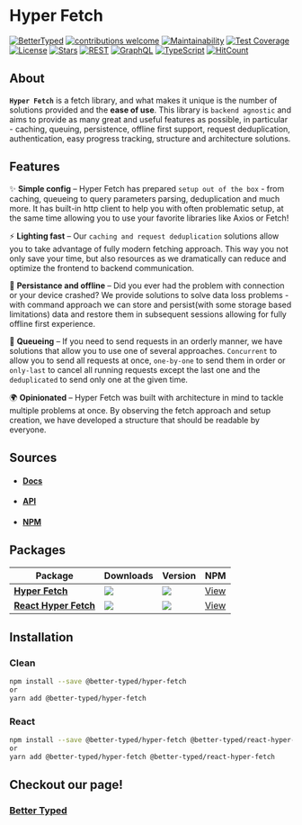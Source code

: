 # Hyper Fetch

[![BetterTyped](https://badgen.net/badge/icon/Created%20by%20BetterTyped?label&color=black&labelColor=black)](https://bettertyped.com)
[![contributions welcome](https://img.shields.io/badge/contributions-welcome-brightgreen.svg?style=flat)](https://github.com/BetterTyped/hyper-fetch/issues)
[![Maintainability](https://api.codeclimate.com/v1/badges/eade9435e75ecea0c004/maintainability)](https://codeclimate.com/github/BetterTyped/hyper-fetch/maintainability)
[![Test Coverage](https://api.codeclimate.com/v1/badges/eade9435e75ecea0c004/test_coverage)](https://codeclimate.com/github/BetterTyped/hyper-fetch/test_coverage)
[![License](https://badgen.net/github/license/BetterTyped/hyper-fetch)](https://github.com/BetterTyped/hyper-fetch/blob/main/License.md)
[![Stars](https://badgen.net/github/stars/BetterTyped/hyper-fetch?color=green&icon=github)](https://github.com/BetterTyped/hyper-fetch)
[![REST](https://img.shields.io/badge/-REST-informational?logo=telegram)](https://github.com/BetterTyped/hyper-fetch)
[![GraphQL](https://img.shields.io/badge/-GraphQL-E10098?logo=graphql&logoColor=white)](https://github.com/BetterTyped/hyper-fetch)
[![TypeScript](https://img.shields.io/badge/typescript-%23007ACC.svg?logo=typescript&logoColor=white)](https://github.com/BetterTyped/hyper-fetch)
[![HitCount](https://hits.dwyl.com/BetterTyped/hyper-fetch.svg?style=?style=plastic&logo=appveyor)](http://hits.dwyl.com/BetterTyped/hyper-fetch)

## About

**`Hyper Fetch`** is a fetch library, and what makes it unique is the number of solutions provided and the **ease of
use**. This library is `backend agnostic` and aims to provide as many great and useful features as possible, in
particular - caching, queuing, persistence, offline first support, request deduplication, authentication, easy progress
tracking, structure and architecture solutions.

## Features

✨ **Simple config** – Hyper Fetch has prepared `setup out of the box` - from caching, queueing to query parameters
parsing, deduplication and much more. It has built-in http client to help you with often problematic setup, at the same
time allowing you to use your favorite libraries like Axios or Fetch!

⚡️ **Lighting fast** – Our `caching and request deduplication` solutions allow you to take advantage of fully modern
fetching approach. This way you not only save your time, but also resources as we dramatically can reduce and optimize
the frontend to backend communication.

🚀 **Persistance and offline** – Did you ever had the problem with connection or your device crashed? We provide
solutions to solve data loss problems - with command approach we can store and persist(with some storage based
limitations) data and restore them in subsequent sessions allowing for fully offline first experience.

💎 **Queueing** – If you need to send requests in an orderly manner, we have solutions that allow you to use one of
several approaches. `Concurrent` to allow you to send all requests at once, `one-by-one` to send them in order or
`only-last` to cancel all running requests except the last one and the `deduplicated` to send only one at the given
time.

🌍 **Opinionated** – Hyper Fetch was built with architecture in mind to tackle multiple problems at once. By observing
the fetch approach and setup creation, we have developed a structure that should be readable by everyone.

## Sources

- #### [Docs](https://hyperfetch.bettertyped.com/)
- #### [API](https://hyperfetch.bettertyped.com/api/)
- #### [NPM](https://www.npmjs.com/package/@better-typed/hyper-fetch)

## Packages

<table style="width: 100%;">
  <thead>
    <tr>
      <th>Package</th>
      <th>Downloads</th>
      <th>Version</th>
      <th>NPM</th>
    </tr>
  </thead>
  <tbody>
    <tr>
      <td>
        <a style="font-weight:bold" href="https://github.com/BetterTyped/hyper-fetch/tree/main/packages/core" style="white-space:nowrap;">Hyper Fetch</a>
      </td>
      <td>
        <a style="min-width:170px;" href="https://www.npmjs.com/package/@better-typed/hyper-fetch"><img src="https://img.shields.io/npm/dm/@better-typed/hyper-fetch"/></a>
      </td>
      <td>
        <a style="min-width:170px;" href="https://www.npmjs.com/package/@better-typed/hyper-fetch"><img src="https://img.shields.io/npm/v/@better-typed/hyper-fetch.svg"/></a>
      </td>
      <td>
        <a href="https://www.npmjs.com/package/@better-typed/hyper-fetch">View</a>
      </td>
    </tr>
    <tr>
      <td>
        <a style="font-weight:bold" href="https://github.com/BetterTyped/hyper-fetch/tree/main/packages/react" style="white-space:nowrap;">React Hyper Fetch</a>
      </td>
      <td>
        <a style="min-width:170px;" href="https://www.npmjs.com/package/@better-typed/react-hyper-fetch"><img src="https://img.shields.io/npm/dm/@better-typed/react-hyper-fetch" /></a>
      </td>
      <td>
        <a style="min-width:170px;" href="https://www.npmjs.com/package/@better-typed/react-hyper-fetch"><img src="https://img.shields.io/npm/v/@better-typed/react-hyper-fetch.svg"/></a>
      </td>
      <td>
        <a href="https://www.npmjs.com/package/@better-typed/react-hyper-fetch">View</a>
      </td>
    </tr>
  </tbody>
</table>

## Installation

### Clean

```bash
npm install --save @better-typed/hyper-fetch
or
yarn add @better-typed/hyper-fetch
```

### React

```bash
npm install --save @better-typed/hyper-fetch @better-typed/react-hyper-fetch
or
yarn add @better-typed/hyper-fetch @better-typed/react-hyper-fetch
```

## Checkout our page!

### [Better Typed](https://bettertyped.com/docs/Overview)
